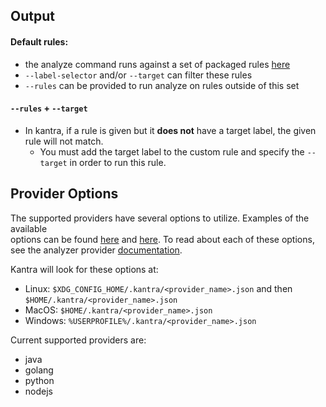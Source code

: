 ## Output


#### Default rules:

- the analyze command runs against a set of packaged rules [here](https://github.com/konveyor/rulesets/)
- `--label-selector` and/or `--target` can filter these rules
- `--rules` can be provided to run analyze on rules outside of this set

#### `--rules` + `--target`

- In kantra, if a rule is given but it **does not** have a target 
  label, the given rule will not match. 
    - You must add the target label to the custom rule and specify the `--target`
     in order to run this rule.


## Provider Options

The supported providers have several options to utilize. Examples of the available  
options can be found [here](../java.json.sample) and [here](../golang.json.sample). To read about each of these options,    
see the analyzer provider [documentation](https://github.com/konveyor/analyzer-lsp/blob/main/docs/providers.md).  

Kantra will look for these options at:  
- Linux: `$XDG_CONFIG_HOME/.kantra/<provider_name>.json` and then `$HOME/.kantra/<provider_name>.json` 
- MacOS: `$HOME/.kantra/<provider_name>.json` 
- Windows: `%USERPROFILE%/.kantra/<provider_name>.json`

Current supported providers are:
- java
- golang
- python
- nodejs
